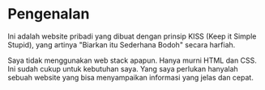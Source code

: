 # Pengenalan
Ini adalah website pribadi yang dibuat dengan prinsip KISS (Keep it Simple Stupid), yang artinya "Biarkan itu Sederhana Bodoh" secara harfiah.

Saya tidak menggunakan web stack apapun. Hanya murni HTML dan CSS. Ini sudah cukup untuk kebutuhan saya. Yang saya perlukan hanyalah sebuah website yang bisa menyampaikan informasi yang jelas dan cepat.